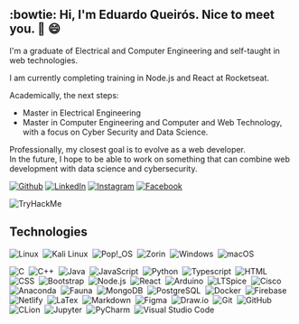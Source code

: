 <!-- About me -->
## :bowtie: Hi, I'm Eduardo Queirós. Nice to meet you. 👋 :smile:

I'm a graduate of Electrical and Computer Engineering and self-taught in web technologies. 

I am currently completing training in Node.js and React at Rocketseat.

 Academically, the next steps:
 - Master in Electrical Engineering
 - Master in Computer Engineering and Computer and Web Technology, with a focus on Cyber Security and Data Science. 

Professionally, my closest goal is to evolve as a web developer. <br>
In the future, I hope to be able to work on something that can combine web development with data science and cybersecurity.


<!--
## :books: Learning 

![nodejs](https://img.shields.io/badge/-Node.js-339933?logo=Node.js&logoColor=white&style=for-the-badge)
![react](https://img.shields.io/badge/-React-44dafb?logo=React&logoColor=white&style=for-the-badge)
![reactnative](https://img.shields.io/badge/-React%20Native-44dafb?logo=React&logoColor=white&style=for-the-badge)
--> 

[![Github](https://img.shields.io/badge/-Github-000?logo=Github&logoColor=white)](https://github.com/code36u4r60)
[![LinkedIn](https://img.shields.io/badge/-LinkedIn-blue?logo=Linkedin&logoColor=white)](https://www.linkedin.com/in/eduardoqueiros/)
[![Instagram](https://img.shields.io/badge/-Instagram-C13584?labelColor=C13584&logo=instagram&logoColor=white)](https://www.instagram.com/code36u4r60/)
[![Facebook](https://img.shields.io/badge/-Facebook-blue?logo=Facebook&logoColor=white)](https://www.facebook.com/code36u4r60/)

<div align="left">
<img  src="https://tryhackme-badges.s3.amazonaws.com/code36u4r60.png?1" alt="TryHackMe">
</div>

## Technologies

![Linux](https://img.shields.io/badge/-Linux-05122A?style=for-the-badge&color=282a36&logo=Linux)&nbsp;
![Kali Linux](https://img.shields.io/badge/-Kali%20Linux-05122A?style=for-the-badge&color=282a36&logo=Kalilinux)&nbsp;
![Pop!_OS](https://img.shields.io/badge/-Pop!_OS-05122A?style=for-the-badge&color=282a36&logo=Pop!_OS)&nbsp;
![Zorin](https://img.shields.io/badge/-Zorin-05122A?style=for-the-badge&color=282a36&logo=Zorin)&nbsp;
![Windows](https://img.shields.io/badge/-Windows-05122A?style=for-the-badge&color=282a36&logo=Windows)&nbsp;
![macOS](https://img.shields.io/badge/-mac%20OS-05122A?style=for-the-badge&color=282a36&logo=macOS)&nbsp;

![C](https://img.shields.io/badge/-%20-05122A?style=for-the-badge&color=282a36&logo=C)&nbsp;
![C++](https://img.shields.io/badge/-C++-05122A?style=for-the-badge&color=282a36&logo=Cplusplus)&nbsp;
![Java](https://img.shields.io/badge/-Java-05122A?style=for-the-badge&color=282a36&logo=Java)&nbsp;
![JavaScript](https://img.shields.io/badge/-JavaScript-05122A?style=for-the-badge&color=282a36&logo=javascript)&nbsp;
![Python](https://img.shields.io/badge/-Python-05122A?style=for-the-badge&color=282a36&logo=Python)&nbsp;
![Typescript](https://img.shields.io/badge/-Typescript-05122A?style=for-the-badge&color=282a36&logo=typescript)&nbsp;
![HTML](https://img.shields.io/badge/-HTML-05122A?style=for-the-badge&color=282a36&logo=HTML5)&nbsp;
![CSS](https://img.shields.io/badge/-CSS-05122A?style=for-the-badge&logo=CSS3&color=282a36&logoColor=1572B6)&nbsp;
![Bootstrap](https://img.shields.io/badge/-Bootstrap-05122A?style=for-the-badge&color=282a36&logo=Bootstrap)&nbsp;
![Node.js](https://img.shields.io/badge/-Node.js-05122A?style=for-the-badge&color=282a36&logo=Node.js)&nbsp;
![React](https://img.shields.io/badge/-React-05122A?style=for-the-badge&color=282a36&logo=react)&nbsp;
![Arduino](https://img.shields.io/badge/-Arduino-05122A?style=for-the-badge&color=282a36&logo=Arduino)&nbsp;
![LTSpice](https://img.shields.io/badge/-LTSpice-05122A?style=for-the-badge&color=282a36&logo=LTSpice)&nbsp;
![Cisco](https://img.shields.io/badge/-Cisco-05122A?style=for-the-badge&color=282a36&logo=Cisco)&nbsp;
![Anaconda](https://img.shields.io/badge/-Anaconda-05122A?style=for-the-badge&color=282a36&logo=Anaconda)&nbsp;
![Fauna](https://img.shields.io/badge/-Fauna-05122A?style=for-the-badge&logo=Fauna&color=282a36&logoColor=1572B6)&nbsp;
![MongoDB](https://img.shields.io/badge/-MongoDB-05122A?style=for-the-badge&color=282a36&logo=MongoDB)&nbsp;
![PostgreSQL](https://img.shields.io/badge/-PostgreSQL-05122A?style=for-the-badge&color=282a36&logo=PostgreSQL)&nbsp;
![Docker](https://img.shields.io/badge/-Docker-05122A?style=for-the-badge&logo=Docker&color=282a36&logoColor=1572B6)&nbsp;
![Firebase](https://img.shields.io/badge/-Firebase-05122A?style=for-the-badge&logo=Firebase&color=282a36&logoColor=1572B6)&nbsp;
![Netlify](https://img.shields.io/badge/-Netlify-05122A?style=for-the-badge&color=282a36&logo=Netlify)&nbsp;
![LaTex](https://img.shields.io/badge/-LaTex-05122A?style=for-the-badge&color=282a36&logo=LaTex)&nbsp;
![Markdown](https://img.shields.io/badge/-Markdown-05122A?style=for-the-badge&color=282a36&logo=Markdown)&nbsp;
![Figma](https://img.shields.io/badge/-Figma-05122A?style=for-the-badge&color=282a36&logo=Figma)&nbsp;
![Draw.io](https://img.shields.io/badge/-draw.io-05122A?style=for-the-badge&color=282a36&logo=draw.io)&nbsp;
![Git](https://img.shields.io/badge/-Git-05122A?style=for-the-badge&color=282a36&logo=git)&nbsp;
![GitHub](https://img.shields.io/badge/-GitHub-05122A?style=for-the-badge&color=282a36&logo=github)&nbsp;
![CLion](https://img.shields.io/badge/-CLion-05122A?style=for-the-badge&color=282a36&logo=CLion)&nbsp;
![Jupyter](https://img.shields.io/badge/-Jupyter-05122A?style=for-the-badge&color=282a36&logo=Jupyter)&nbsp;
![PyCharm](https://img.shields.io/badge/-PyCharm-05122A?style=for-the-badge&color=282a36&logo=PyCharm)&nbsp;
![Visual Studio Code](https://img.shields.io/badge/-Visual%20Studio%20Code-05122A?style=for-the-badge&color=282a36&logo=visual-studio-code&logoColor=007ACC)&nbsp;

<!--Create React App-->
<!--C Sharp-->
<!--Chakra UI-->
<!--Chart.js-->
<!--D3.js-->
<!--Flask-->
<!--NestJS-->
<!--Next.js-->
<!--Redis-->
<!--Redux-->

<!--
## GitHub Analytics

<div align="left">
    <img align="center" src="https://github-readme-stats.vercel.app/api?username=code36u4r60&count_private=true&show_icons=true&hide_title=true&theme=calm" height="130px"/>
    <img align="top" src="https://github-readme-stats.vercel.app/api/top-langs/?username=code36u4r60&layout=compact&hide_title=true&theme=calm" height="130px"/>
</div>
-->
